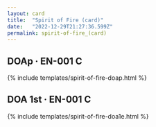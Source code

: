 ```yaml
---
layout: card
title:  "Spirit of Fire (card)"
date:   "2022-12-29T21:27:36.599Z"
permalink: spirit-of-fire_(card)
---
```


## DOAp &middot; EN-001 C

{% include templates/spirit-of-fire-doap.html %}


## DOA 1st &middot; EN-001 C

{% include templates/spirit-of-fire-doa1e.html %}
